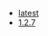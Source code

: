 <!-- 这里是应用的【Tag】信息，通过命令维护，详情参考：https://github.com/quicklyon/template-toolkit -->
- [latest](https://github.com/dushixiang/next-terminal/tags)
- [1.2.7](https://github.com/dushixiang/next-terminal/releases/tag/v1.2.7)
